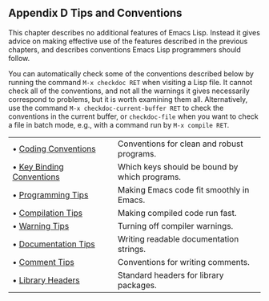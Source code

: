 

## Appendix D Tips and Conventions

This chapter describes no additional features of Emacs Lisp. Instead it gives advice on making effective use of the features described in the previous chapters, and describes conventions Emacs Lisp programmers should follow.

You can automatically check some of the conventions described below by running the command `M-x checkdoc RET` when visiting a Lisp file. It cannot check all of the conventions, and not all the warnings it gives necessarily correspond to problems, but it is worth examining them all. Alternatively, use the command `M-x checkdoc-current-buffer RET` to check the conventions in the current buffer, or `checkdoc-file` when you want to check a file in batch mode, e.g., with a command run by `M-x compile RET`.

|                                                           |    |                                               |
| :-------------------------------------------------------- | -- | :-------------------------------------------- |
| • [Coding Conventions](Coding-Conventions.html)           |    | Conventions for clean and robust programs.    |
| • [Key Binding Conventions](Key-Binding-Conventions.html) |    | Which keys should be bound by which programs. |
| • [Programming Tips](Programming-Tips.html)               |    | Making Emacs code fit smoothly in Emacs.      |
| • [Compilation Tips](Compilation-Tips.html)               |    | Making compiled code run fast.                |
| • [Warning Tips](Warning-Tips.html)                       |    | Turning off compiler warnings.                |
| • [Documentation Tips](Documentation-Tips.html)           |    | Writing readable documentation strings.       |
| • [Comment Tips](Comment-Tips.html)                       |    | Conventions for writing comments.             |
| • [Library Headers](Library-Headers.html)                 |    | Standard headers for library packages.        |
